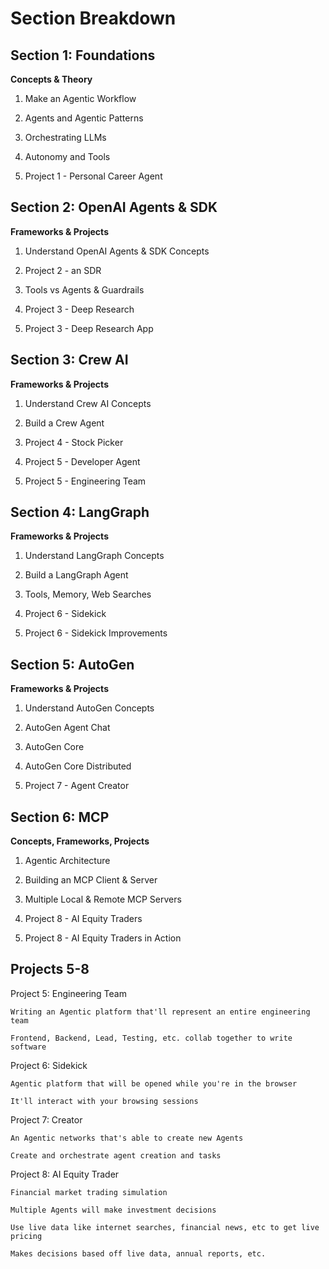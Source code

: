 # Section Breakdown


## Section 1: Foundations

__Concepts & Theory__

1. Make an Agentic Workflow

2. Agents and Agentic Patterns

3. Orchestrating LLMs

4. Autonomy and Tools

5. Project 1 - Personal Career Agent


## Section 2: OpenAI Agents & SDK

__Frameworks & Projects__

1. Understand OpenAI Agents & SDK Concepts

2. Project 2 - an SDR

3. Tools vs Agents & Guardrails

4. Project 3 - Deep Research

5. Project 3 - Deep Research App


## Section 3: Crew AI

__Frameworks & Projects__

1. Understand Crew AI Concepts

2. Build a Crew Agent

3. Project 4 - Stock Picker

4. Project 5 - Developer Agent

5. Project 5 - Engineering Team


## Section 4: LangGraph

__Frameworks & Projects__

1. Understand LangGraph Concepts

2. Build a LangGraph Agent

3. Tools, Memory, Web Searches

4. Project 6 - Sidekick

5. Project 6 - Sidekick Improvements


## Section 5: AutoGen

__Frameworks & Projects__

1. Understand AutoGen Concepts

2. AutoGen Agent Chat

3. AutoGen Core

4. AutoGen Core Distributed

5. Project 7 - Agent Creator


## Section 6: MCP

__Concepts, Frameworks, Projects__

1. Agentic Architecture

2. Building an MCP Client & Server

3. Multiple Local & Remote MCP Servers

4. Project 8 - AI Equity Traders

5. Project 8 - AI Equity Traders in Action


## Projects 5-8

Project 5: Engineering Team

    Writing an Agentic platform that'll represent an entire engineering team

    Frontend, Backend, Lead, Testing, etc. collab together to write software


Project 6: Sidekick

    Agentic platform that will be opened while you're in the browser

    It'll interact with your browsing sessions 


Project 7: Creator

    An Agentic networks that's able to create new Agents

    Create and orchestrate agent creation and tasks


Project 8: AI Equity Trader

    Financial market trading simulation

    Multiple Agents will make investment decisions

    Use live data like internet searches, financial news, etc to get live pricing

    Makes decisions based off live data, annual reports, etc.

